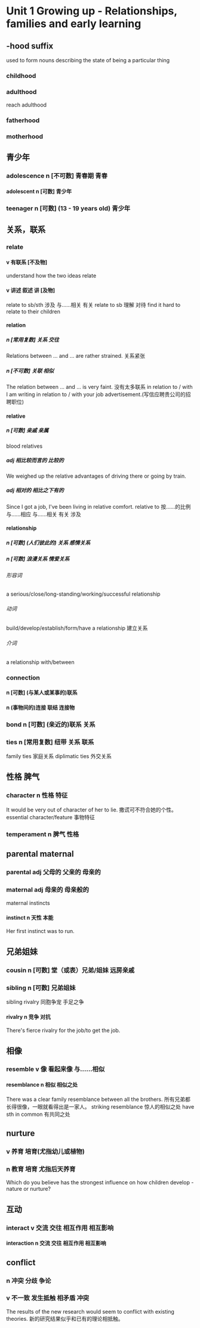 # Unit 1 Growing up - Relationships, families and early learning
## -hood suffix
used to form nouns describing the state of being a particular thing
### childhood
### adulthood
reach adulthood
### fatherhood
### motherhood

## 青少年
### adolescence n [不可数] 青春期  青春
#### adolescent n [可数] 青少年
### teenager n [可数] (13 - 19 years old) 青少年

## 关系，联系
### relate 
#### v 有联系 [不及物]
understand how the two ideas relate
#### v 讲述  叙述  讲 [及物]
relate to sb/sth 涉及  与……相关  有关
relate to sb 理解  对待
find it hard to relate to their children
#### relation 
##### n [常用复数] 关系  交往
Relations between ... and ... are rather strained.
关系紧张
##### n [不可数] 关联  相似
The relation between ... and ... is very faint.
没有太多联系
in relation to / with
I am writing in relation to / with your job advertisement.(写信应聘贵公司的招聘职位)
#### relative
##### n [可数] 亲戚  亲属
blood relatives
##### adj 相比较而言的  比较的
We weighed up the relative advantages of driving there or going by train.
##### adj 相对的  相比之下有的
Since I got a job, I've been living in relative comfort.
relative to 按……的比例  与……相应 与……相关  有关  涉及
#### relationship 
##### n [可数] (人们彼此的) 关系  感情关系
##### n [可数] 浪漫关系  情爱关系
###### 形容词
a serious/close/long-standing/working/successful relationship
###### 动词
build/develop/establish/form/have a relationship 建立关系
###### 介词
a relationship with/between

### connection
#### n [可数] (与某人或某事的)联系
#### n (事物间的)连接  联结  连接物

### bond n [可数] (亲近的)联系 关系

### ties n [常用复数] 纽带 关系  联系
family ties 家庭关系	diplimatic ties 外交关系

## 性格 脾气
### character n 性格 特征
It would be very out of character of her to lie.
撒谎可不符合她的个性。
essential character/feature 事物特征
### temperament n 脾气 性格

## parental maternal
### parental adj 父母的  父亲的  母亲的
### maternal adj 母亲的  母亲般的
maternal instincts
#### instinct n 天性  本能
Her first instinct was to run.

## 兄弟姐妹
### cousin n [可数] 堂（或表）兄弟/姐妹  远房亲戚
### sibling n [可数] 兄弟姐妹
sibling rivalry 同胞争宠  手足之争
#### rivalry n 竞争  对抗
There's fierce rivalry for the job/to get the job.

## 相像
### resemble v 像  看起来像  与……相似
#### resemblance n 相似  相似之处
There was a clear family resemblance between all the brothers.
所有兄弟都长得很像，一眼就看得出是一家人。
striking resemblance 惊人的相似之处
have sth in common 有共同之处

## nurture 
### v 养育 培育(尤指幼儿或植物)
### n 教育  培育  尤指后天养育
Which do you believe has the strongest influence on how children develop - nature or nurture?

## 互动
### interact v 交流  交往  相互作用  相互影响
#### interaction n 交流  交往  相互作用  相互影响

## conflict
### n 冲突  分歧  争论
### v 不一致  发生抵触  相矛盾  冲突
The results of the new research would seem to conflict with existing theories.
新的研究结果似乎和已有的理论相抵触。



















